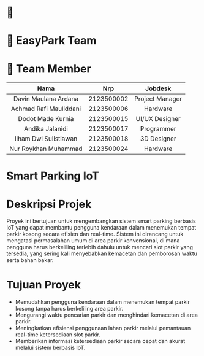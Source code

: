 # 🥈 
# 🚗 EasyPark Team <br> 
# 👥 Team Member 
#### 
| Nama       | Nrp        | Jobdesk    |
|:----------:|:----------:|:----------:|
| Davin Maulana Ardana  | 2123500002 | Project Manager |
| Achmad Rafi Mauliddani  | 2123500006 | Hardware |
| Dodot Made Kurnia  | 2123500015 | UI/UX Designer |
| Andika Jalanidi  | 2123500017 | Programmer |
| Ilham Dwi Sulistiawan  | 2123500018 | 3D Designer |
| Nur Roykhan Muhammad | 2123500024 | Hardware |
# Smart Parking IoT
# Deskripsi Projek
Proyek ini bertujuan untuk mengembangkan sistem smart parking berbasis IoT yang dapat membantu pengguna kendaraan dalam menemukan tempat parkir kosong secara efisien dan real-time. Sistem ini dirancang untuk mengatasi permasalahan umum di area parkir konvensional, di mana pengguna harus berkeliling terlebih dahulu untuk mencari slot parkir yang tersedia, yang sering kali menyebabkan kemacetan dan pemborosan waktu serta bahan bakar.
# Tujuan Proyek
- Memudahkan pengguna kendaraan dalam menemukan tempat parkir kosong tanpa harus berkeliling area parkir.
- Mengurangi waktu pencarian parkir dan menghindari kemacetan di area parkir.
- Meningkatkan efisiensi penggunaan lahan parkir melalui pemantauan real-time ketersediaan slot parkir.
- Memberikan informasi ketersediaan parkir secara cepat dan akurat melalui sistem berbasis IoT.







